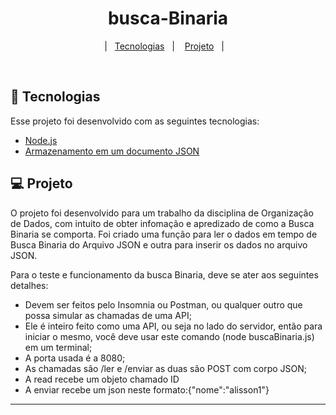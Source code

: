 <h1 align="center">
    busca-Binaria
</h1>

<p align="center">
  |&nbsp;&nbsp;&nbsp;<a href="#rocket-tecnologias">Tecnologias</a>&nbsp;&nbsp;&nbsp;|&nbsp;&nbsp;&nbsp;
  <a href="#-projeto">Projeto</a>&nbsp;&nbsp;&nbsp;|&nbsp;&nbsp;&nbsp;
</p>

<br>

## :rocket: Tecnologias

Esse projeto foi desenvolvido com as seguintes tecnologias:

- [Node.js](https://nodejs.org/en/)
- [Armazenamento em um documento JSON](https://www.json.org/json-pt.html)

## 💻 Projeto

O projeto foi desenvolvido para um trabalho da disciplina de Organização de Dados, com intuito de obter infomação e apredizado de como a Busca Binaria se comporta. Foi criado uma função para ler o dados em tempo de Busca Binaria do Arquivo JSON e outra para inserir os dados no arquivo JSON.

Para o teste e funcionamento da busca Binaria, deve se ater aos seguintes detalhes:

- Devem ser feitos pelo Insomnia ou Postman, ou qualquer outro que possa simular as chamadas de uma API;
- Ele é inteiro feito como uma API, ou seja no lado do servidor, então para iniciar o mesmo, você deve usar este comando (node buscaBinaria.js) em um terminal;
- A porta usada é a 8080;
- As chamadas são /ler e /enviar as duas são POST com corpo JSON;
- A read recebe um objeto chamado ID
- A enviar recebe um json neste formato:{"nome":"alisson1"}

---

